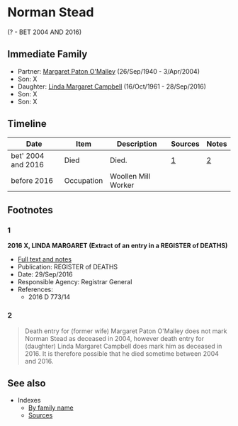 ﻿---
layout: person
subject_key: i69808462
permalink: /people/i69808462
---

# Norman Stead
(? - BET 2004 AND 2016)

## Immediate Family

* Partner: [Margaret Paton O'Malley](./@46723082@-margaret-paton-o'malley-b1940-9-26-d2004-4-3.md) (26/Sep/1940 - 3/Apr/2004)
* Son: X
* Daughter: [Linda Margaret Campbell](./@76650284@-linda-margaret-campbell-b1961-10-16-d2016-9-28.md) (16/Oct/1961 - 28/Sep/2016)
* Son: X
* Son: X

## Timeline

Date | Item | Description | Sources | Notes
---|---|---|---|---
bet' 2004 and 2016 | Died | Died. | [1](#1) | [2](#2)
before 2016 | Occupation | Woollen Mill Worker |  | 

## Footnotes

### 1

**2016 X, LINDA MARGARET (Extract of an entry in a REGISTER of DEATHS)**

* [Full text and notes](../sources/@18604774@-2016-mathews,-linda-margaret-extract-of-an-entry-in-a-register-of-deaths-.md)
* Publication: REGISTER of DEATHS
* Date: 29/Sep/2016
* Responsible Agency: Registrar General
* References: 
  * 2016 D 773/14

### 2

> Death entry for (former wife) Margaret Paton O'Malley does not mark Norman Stead as deceased in 2004, however death entry for (daughter) Linda Margaret Campbell does mark him as deceased in 2016. It is therefore possible that he died sometime between 2004 and 2016.
>



## See also

- Indexes
  - [By family name](../index-by-family-name.md)
  - [Sources](../index-of-sources-by-title.md)
